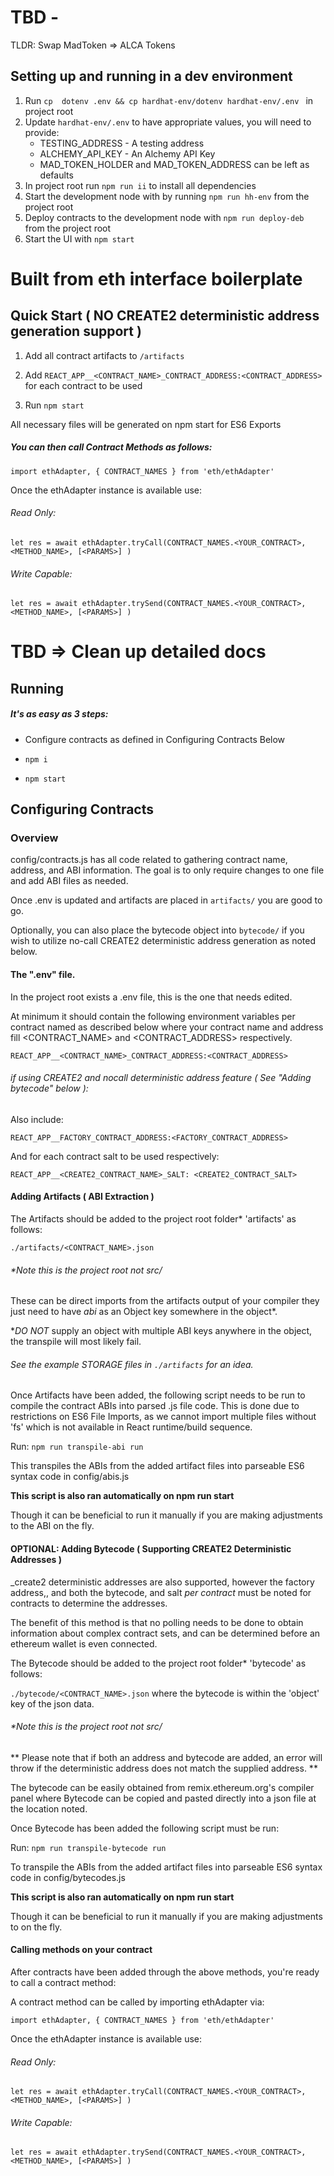 
# TBD -

TLDR: Swap MadToken => ALCA Tokens

## Setting up and running in a dev environment

1. Run `cp  dotenv .env && cp hardhat-env/dotenv hardhat-env/.env ` in project root
2. Update `hardhat-env/.env` to have appropriate values, you will need to provide:
    - TESTING_ADDRESS - A testing address
    - ALCHEMY_API_KEY - An Alchemy API Key
    - MAD_TOKEN_HOLDER and MAD_TOKEN_ADDRESS can be left as defaults
3. In project root run `npm run ii` to install all dependencies
4. Start the development node with by running `npm run hh-env` from the project root
5. Deploy contracts to the development node with `npm run deploy-deb` from the project root
6. Start the UI with `npm start`
# Built from eth interface boilerplate

## Quick Start ( NO CREATE2 deterministic address generation support )

1. Add all contract artifacts to `/artifacts`

2. Add `REACT_APP__<CONTRACT_NAME>_CONTRACT_ADDRESS:<CONTRACT_ADDRESS>` for each contract to be used

3. Run `npm start`

All necessary files will be generated on npm start for ES6 Exports

##### You can then call Contract Methods as follows:

`import ethAdapter, { CONTRACT_NAMES } from 'eth/ethAdapter'`

Once the ethAdapter instance is available use: 

###### Read Only:

`let res = await ethAdapter.tryCall(CONTRACT_NAMES.<YOUR_CONTRACT>, <METHOD_NAME>, [<PARAMS>] )` 

###### Write Capable:

`let res = await ethAdapter.trySend(CONTRACT_NAMES.<YOUR_CONTRACT>, <METHOD_NAME>, [<PARAMS>] )` 

# TBD => Clean up detailed docs

## Running

##### It's as easy as 3 steps:

- Configure contracts as defined in Configuring Contracts Below

- `npm i`

- `npm start`

## Configuring Contracts

### Overview

config/contracts.js has all code related to gathering contract name, address, and ABI information. The goal is to only require changes to one file and add ABI files as needed.

Once .env is updated and artifacts are placed in `artifacts/` you are good to go.

Optionally, you can also place the bytecode object into `bytecode/` if you wish to utilize no-call CREATE2 deterministic address generation as noted below.

#### The ".env" file.

In the project root exists a .env file, this is the one that needs edited.

At minimum it should contain the following environment variables per contract named as described below where your contract name and address fill <CONTRACT_NAME> and <CONTRACT_ADDRESS> respectively.

`REACT_APP__<CONTRACT_NAME>_CONTRACT_ADDRESS:<CONTRACT_ADDRESS>`

###### <OPTIONAL> if using CREATE2 and nocall deterministic address feature ( See "Adding bytecode" below ):

Also include: 

`REACT_APP__FACTORY_CONTRACT_ADDRESS:<FACTORY_CONTRACT_ADDRESS>`

And for each contract salt to be used respectively:

`REACT_APP__<CREATE2_CONTRACT_NAME>_SALT: <CREATE2_CONTRACT_SALT>`

#### Adding Artifacts ( ABI Extraction )

The Artifacts should be added to the project root folder* 'artifacts' as follows: 

`./artifacts/<CONTRACT_NAME>.json`

###### *Note this is the project root not src/

These can be direct imports from the artifacts output of your compiler they just need to have *abi* as an Object key somewhere in the object*. 

**DO NOT* supply an object with multiple ABI keys anywhere in the object, the transpile will most likely fail. 

###### See the example STORAGE files in `./artifacts` for an idea.

Once Artifacts have been added, the following script needs to be run to compile the contract ABIs into parsed .js file code. 
This is done due to restrictions on ES6 File Imports, as we cannot import multiple files without 'fs' which is not available in React runtime/build sequence.

Run: `npm run transpile-abi run`

This transpiles the ABIs from the added artifact files into parseable ES6 syntax code in config/abis.js

**This script is also ran automatically on npm run start**

Though it can be beneficial to run it manually if you are making adjustments to the ABI on the fly.

#### OPTIONAL: Adding Bytecode ( Supporting CREATE2 Deterministic Addresses )

_create2 deterministic addresses are also supported, however the factory address,, and both the bytecode, and salt *per contract* must be noted for contracts to determine the addresses.

The benefit of this method is that no polling needs to be done to obtain information about complex contract sets, and can be determined before an ethereum wallet is even connected.

The Bytecode should be added to the project root folder* 'bytecode' as follows: 

`./bytecode/<CONTRACT_NAME>.json` where the bytecode is within the 'object' key of the json data.

###### *Note this is the project root not src/

** Please note that if both an address and bytecode are added, an error will throw if the deterministic address does not match the supplied address. **

The bytecode can be easily obtained from remix.ethereum.org's compiler panel where Bytecode can be copied and pasted directly into a json file at the location noted.

Once Bytecode has been added the following script must be run:

Run: `npm run transpile-bytecode run`

To transpile the ABIs from the added artifact files into parseable ES6 syntax code in config/bytecodes.js

**This script is also ran automatically on npm run start**

Though it can be beneficial to run it manually if you are making adjustments to on the fly.

#### Calling methods on your contract

After contracts have been added through the above methods, you're ready to call a contract method:

A contract method can be called by importing ethAdapter via:

`import ethAdapter, { CONTRACT_NAMES } from 'eth/ethAdapter'`

Once the ethAdapter instance is available use: 

###### Read Only:

`let res = await ethAdapter.tryCall(CONTRACT_NAMES.<YOUR_CONTRACT>, <METHOD_NAME>, [<PARAMS>] )` 

###### Write Capable:

`let res = await ethAdapter.trySend(CONTRACT_NAMES.<YOUR_CONTRACT>, <METHOD_NAME>, [<PARAMS>] )` 
